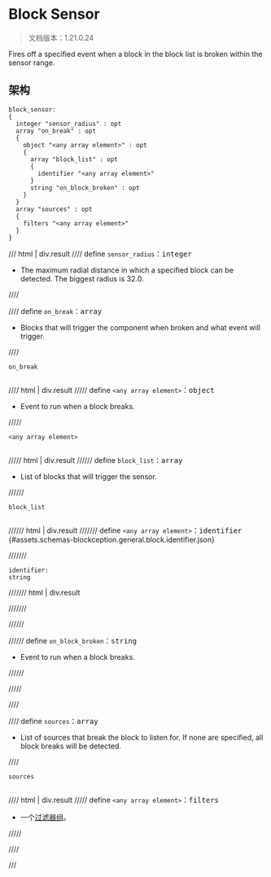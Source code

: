 # Block Sensor

> 文档版本：1.21.0.24

Fires off a specified event when a block in the block list is broken within the sensor range.

## 架构

```mcschema
block_sensor:
{
  integer "sensor_radius" : opt
  array "on_break" : opt
  {
    object "<any array element>" : opt
    {
      array "block_list" : opt
      {
        identifier "<any array element>"
      }
      string "on_block_broken" : opt
    }
  }
  array "sources" : opt
  {
    filters "<any array element>"
  }
}

```

/// html | div.result
//// define
`sensor_radius`：<samp>integer</samp>

- The maximum radial distance in which a specified block can be detected. The biggest radius is 32.0.


////


//// define
`on_break`：<samp>array</samp>

- Blocks that will trigger the component when broken and what event will trigger.


////

<div class="language-text highlight"><span class="filename"><code>on_break</code></span><pre id="__code_1"><span></span></pre></div>

//// html | div.result
///// define
`<any array element>`：<samp>object</samp>

- Event to run when a block breaks.


/////

<div class="language-text highlight"><span class="filename"><code>&lt;any array element&gt;</code></span><pre id="__code_1"><span></span></pre></div>

///// html | div.result
////// define
`block_list`：<samp>array</samp>

- List of blocks that will trigger the sensor.


//////

<div class="language-text highlight"><span class="filename"><code>block_list</code></span><pre id="__code_1"><span></span></pre></div>

////// html | div.result
/////// define
`<any array element>`：<samp>identifier</samp> {#assets.schemas-blockception.general.block.identifier.json}


///////

```mcschema
identifier:
string

```

/////// html | div.result

///////



//////


////// define
`on_block_broken`：<samp>string</samp>

- Event to run when a block breaks.


//////


/////


////


//// define
`sources`：<samp>array</samp>

- List of sources that break the block to listen for. If none are specified, all block breaks will be detected.


////

<div class="language-text highlight"><span class="filename"><code>sources</code></span><pre id="__code_1"><span></span></pre></div>

//// html | div.result
///// define
`<any array element>`：<samp>filters</samp>

- 一个[过滤器组](../filter.md)。


/////


////


///

